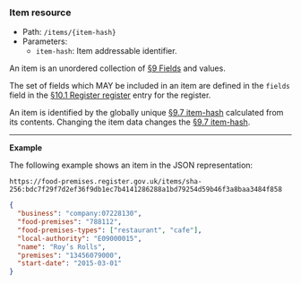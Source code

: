 ### Item resource


* Path: `/items/{item-hash}`
* Parameters:
  * `item-hash`: Item addressable identifier.

An item is an unordered collection of <a href="#fields">§9 Fields</a> and
values.

The set of fields which MAY be included in an item are defined in the
`fields` field in the <a href="#register-register">§10.1 Register
register</a> entry for the register.

An item is identified by the globally unique <a href="#item-hash-field">§9.7
item-hash</a> calculated from its contents. Changing the item data changes the
<a href="#item-hash-field">§9.7 item-hash</a>.

---

**Example**

The following example shows an item in the JSON representation:

```
https://food-premises.register.gov.uk/items/sha-256:bdc7f29f7d2ef36f9db1ec7b4141286288a1bd79254d59b46f3a8baa3484f858
```

```json
{
  "business": "company:07228130",
  "food-premises": "788112",
  "food-premises-types": ["restaurant", "cafe"],
  "local-authority": "E09000015",
  "name": "Roy’s Rolls",
  "premises": "13456079000",
  "start-date": "2015-03-01"
}
```

